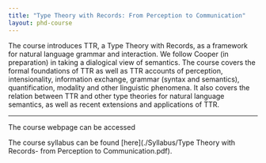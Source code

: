 ```yaml
---
title: "Type Theory with Records: From Perception to Communication"
layout: phd-course
---
```


The course introduces TTR, a Type Theory with Records, as a framework for natural language grammar and interaction. We follow Cooper (in preparation) in taking a dialogical view of semantics. The course covers the formal foundations of TTR as well as TTR accounts of perception, intensionality, information exchange, grammar (syntax and semantics), quantification, modality and other linguistic phenomena. It also covers the relation between TTR and other type theories for natural language semantics, as well as recent extensions and applications of TTR.

---
The course webpage can be accessed

The course syllabus can be found [here](./Syllabus/Type Theory with Records- from Perception to Communication.pdf).

